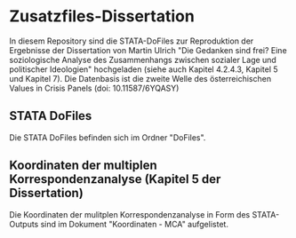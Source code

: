 # Zusatzfiles-Dissertation

In diesem Repository sind die STATA-DoFiles zur Reproduktion der Ergebnisse der Dissertation von Martin Ulrich "Die Gedanken sind frei? Eine soziologische Analyse des Zusammenhangs zwischen sozialer Lage und politischer Ideologien" hochgeladen (siehe auch Kapitel 4.2.4.3, Kapitel 5 und Kapitel 7).
Die Datenbasis ist die zweite Welle des österreichischen Values in Crisis Panels (doi: 10.11587/6YQASY)


## STATA DoFiles
Die STATA DoFiles befinden sich im Ordner "DoFiles".


## Koordinaten der multiplen Korrespondenzanalyse (Kapitel 5 der Dissertation)
Die Koordinaten der mulitplen Korrespondenzanalyse in Form des STATA-Outputs sind im Dokument "Koordinaten - MCA" aufgelistet.
